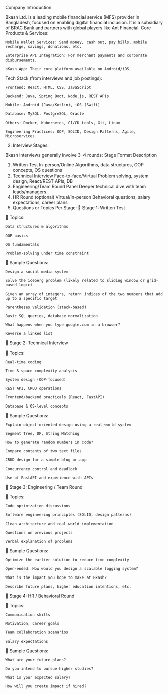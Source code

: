 Company Introduction:

Bkash Ltd. is a leading mobile financial service (MFS) provider in Bangladesh, focused on enabling digital financial inclusion. It is a subsidiary of BRAC Bank and partners with global players like Ant Financial.
Core Products & Services:

    Mobile Wallet Services: Send money, cash out, pay bills, mobile recharge, savings, donations, etc.

    Enterprise API Integration: For merchant payments and corporate disbursements.

    bKash App: Their core platform available on Android/iOS.

Tech Stack (from interviews and job postings):

    Frontend: React, HTML, CSS, JavaScript

    Backend: Java, Spring Boot, Node.js, REST APIs

    Mobile: Android (Java/Kotlin), iOS (Swift)

    Database: MySQL, PostgreSQL, Oracle

    Others: Docker, Kubernetes, CI/CD tools, Git, Linux

    Engineering Practices: OOP, SOLID, Design Patterns, Agile, Microservices

2. Interview Stages:

Bkash interviews generally involve 3–4 rounds:
Stage	Format	Description
1. Written Test	In-person/Online	Algorithms, data structures, OOP concepts, OS questions
2. Technical Interview	Face-to-face/Virtual	Problem solving, system design, React/REST APIs, DB
3. Engineering/Team Round	Panel	Deeper technical dive with team leads/managers
4. HR Round (optional)	Virtual/In-person	Behavioral questions, salary expectations, career plans
3. Questions or Topics Per Stage:
🔹 Stage 1: Written Test

🧠 Topics:

    Data structures & algorithms

    OOP basics

    OS fundamentals

    Problem-solving under time constraint

💬 Sample Questions:

    Design a social media system

    Solve the iceberg problem (likely related to sliding window or grid-based logic)

    Given an array of integers, return indices of the two numbers that add up to a specific target

    Parentheses validation (stack-based)

    Basic SQL queries, database normalization

    What happens when you type google.com in a browser?

    Reverse a linked list

🔹 Stage 2: Technical Interview

🧠 Topics:

    Real-time coding

    Time & space complexity analysis

    System design (OOP-focused)

    REST API, CRUD operations

    Frontend/backend practicals (React, FastAPI)

    Database & OS-level concepts

💬 Sample Questions:

    Explain object-oriented design using a real-world system

    Segment Tree, DP, String Matching

    How to generate random numbers in code?

    Compare contents of two text files

    CRUD design for a simple blog or app

    Concurrency control and deadlock

    Use of FastAPI and experience with APIs

🔹 Stage 3: Engineering / Team Round

🧠 Topics:

    Code optimization discussions

    Software engineering principles (SOLID, design patterns)

    Clean architecture and real-world implementation

    Questions on previous projects

    Verbal explanation of problems

💬 Sample Questions:

    Optimize the earlier solution to reduce time complexity

    Open-ended: How would you design a scalable logging system?

    What is the impact you hope to make at Bkash?

    Describe future plans, higher education intentions, etc.

🔹 Stage 4: HR / Behavioral Round

🧠 Topics:

    Communication skills

    Motivation, career goals

    Team collaboration scenarios

    Salary expectations

💬 Sample Questions:

    What are your future plans?

    Do you intend to pursue higher studies?

    What is your expected salary?

    How will you create impact if hired?